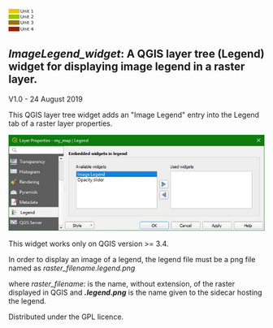 ![](icon.png) 
## *ImageLegend_widget*: A QGIS layer tree (Legend) widget for displaying image legend in a raster layer.

V1.0 - 24 August 2019

This QGIS layer tree widget adds an "Image Legend" entry into the Legend tab of a raster layer properties.

![](wil2.jpg)

This widget works only on QGIS version >= 3.4.

In order to display an image of a legend, the legend file must be a png file named as *raster_filename.legend.png*

where *raster_filename*: is the name, without extension, of the raster displayed in QGIS and ***.legend.png*** is the name given to the sidecar hosting the legend.

Distributed under the GPL licence.